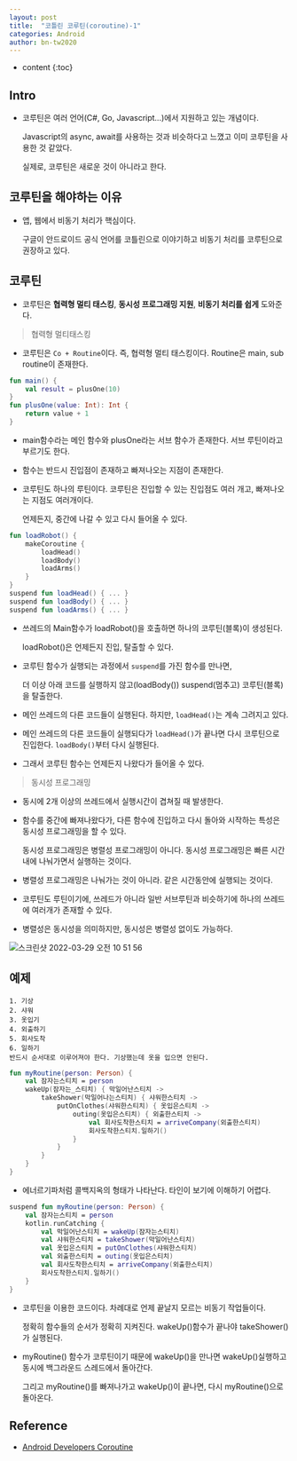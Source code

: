 ```yaml
---
layout: post
title:  "코틀린 코루틴(coroutine)-1"
categories: Android
author: bn-tw2020
---
```

* content
{:toc}

## Intro

- 코루틴은 여러 언어(C#, Go, Javascript...)에서 지원하고 있는 개념이다.

  Javascript의 async, await를 사용하는 것과 비슷하다고 느꼈고 이미 코루틴을 사용한 것 같았다.

  실제로, 코루틴은 새로운 것이 아니라고 한다.

## 코루틴을 해야하는 이유

- 앱, 웹에서 비동기 처리가 핵심이다.

  구글이 안드로이드 공식 언어를 코틀린으로 이야기하고 비동기 처리를 코루틴으로 권장하고 있다.





## 코루틴

- 코루틴은 **협력형 멀티 태스킹**, **동시성 프로그래밍 지원**, **비동기 처리를 쉽게** 도와준다.

> 협력형 멀티태스킹

- 코루틴은 `Co + Routine`이다. 즉, 협력형 멀티 태스킹이다.
  Routine은 main, sub routine이 존재한다. 

```kotlin
fun main() {
    val result = plusOne(10)
}
fun plusOne(value: Int): Int {
    return value + 1
}
```

- main함수라는 메인 함수와 plusOne라는 서브 함수가 존재한다. 서브 루틴이라고 부르기도 한다.

- 함수는 반드시 진입점이 존재하고 빠져나오는 지점이 존재한다.

- 코루틴도 하나의 루틴이다. 코루틴은 진입할 수 있는 진입점도 여러 개고, 빠져나오는 지점도 여러개이다.
  
  언제든지, 중간에 나갈 수 있고 다시 들어올 수 있다.

```kotlin
fun loadRobot() {
    makeCoroutine {
        loadHead()
        loadBody()
        loadArms()
    }
}
suspend fun loadHead() { ... }
suspend fun loadBody() { ... }
suspend fun loadArms() { ... }
```

- 쓰레드의 Main함수가 loadRobot()을 호출하면 하나의 코루틴(블록)이 생성된다.

  loadRobot()은 언제든지 진입, 탈출할 수 있다.

- 코루틴 함수가 실행되는 과정에서 `suspend`를 가진 함수를 만나면,

  더 이상 아래 코드를 실행하지 않고(loadBody()) suspend(멈추고) 코루틴(블록)을 탈출한다.

- 메인 쓰레드의 다른 코드들이 실행된다. 하지만, `loadHead()`는 계속 그려지고 있다.

- 메인 쓰레드의 다른 코드들이 실행되다가 `loadHead()`가 끝나면 다시 코루틴으로 진입한다. `loadBody()`부터 다시 실행된다.

- 그래서 코루틴 함수는 언제든지 나왔다가 들어올 수 있다.

> 동시성 프로그래밍

- 동시에 2개 이상의 쓰레드에서 실행시간이 겹쳐질 때 발생한다.

- 함수를 중간에 빠져나왔다가, 다른 함수에 진입하고 다시 돌아와 시작하는 특성은 동시성 프로그래밍을 할 수 있다.

  동시성 프로그래밍은 병렬성 프로그래밍이 아니다. 동시성 프로그래밍은 빠른 시간 내에 나눠가면서 실행하는 것이다.

- 병렬성 프로그래밍은 나눠가는 것이 아니라. 같은 시간동안에 실행되는 것이다.

- 코루틴도 루틴이기에, 쓰레드가 아니라 일반 서브루틴과 비슷하기에 하나의 쓰레드에 여러개가 존재할 수 있다.

- 병렬성은 동시성을 의미하지만, 동시성은 병렬성 없이도 가능하다.

![스크린샷 2022-03-29 오전 10 51 56](https://user-images.githubusercontent.com/66770613/160516517-82dfb8c4-f07e-4b03-8f44-ea1d7fd83c17.png)


## 예제

```
1. 기상
2. 샤워
3. 옷입기
4. 외출하기
5. 회사도착
6. 일하기
반드시 순서대로 이루어져야 한다. 기상했는데 옷을 입으면 안된다.
```

```kotlin
fun myRoutine(person: Person) {
    val 잠자는스티치 = person
    wakeUp(잠자는_스티치) { 막일어난스티치 ->
        takeShower(막일어나는스티치) { 샤워한스티치 ->
            putOnClothes(샤워한스티치) { 옷입은스티치 ->
                outing(옷입은스티치) { 외출한스티치 ->
                    val 회사도착한스티치 = arriveCompany(외출한스티치)
                    회사도착한스티치.일하기()
                }
            }
        }
    }
}
```

- 에너르기파처럼 콜백지옥의 형태가 나타난다. 타인이 보기에 이해하기 어렵다.

```kotlin
suspend fun myRoutine(person: Person) {
    val 잠자는스티치 = person
    kotlin.runCatching { 
        val 막일어난스티치 = wakeUp(잠자는스티치)
        val 샤워한스티치 = takeShower(막일어난스티치)
        val 옷입은스티치 = putOnClothes(샤워한스티치)
        val 외출한스티치 = outing(옷입은스티치)
        val 회사도착한스티치 = arriveCompany(외출한스티치)
        회사도착한스티치.일하기()
    }
}
```

- 코루틴을 이용한 코드이다. 차례대로 언제 끝날지 모르는 비동기 작업들이다.

  정확히 함수들의 순서가 정확히 지켜진다. wakeUp()함수가 끝나야 takeShower()가 실행된다.

- myRoutine() 함수가 코루틴이기 때문에 wakeUp()을 만나면 wakeUp()실행하고 동시에 백그라운드 스레드에서 돌아간다.

  그리고 myRoutine()를 빠져나가고 wakeUp()이 끝나면, 다시 myRoutine()으로 돌아온다.

## Reference

- [Android Developers Coroutine](https://developer.android.com/kotlin/coroutines?hl=ko)
